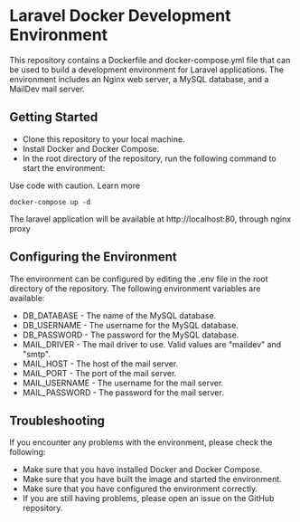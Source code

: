 # Laravel Docker Development Environment
This repository contains a Dockerfile and docker-compose.yml file that can be used to build a development environment for Laravel applications. The environment includes an Nginx web server, a MySQL database, and a MailDev mail server.

## Getting Started
- Clone this repository to your local machine.
- Install Docker and Docker Compose.
- In the root directory of the repository, run the following command to start the environment:

Use code with caution. Learn more
```
docker-compose up -d
```

The laravel application will be available at http://localhost:80, through nginx proxy

## Configuring the Environment
The environment can be configured by editing the .env file in the root directory of the repository. The following environment variables are available:

* DB_DATABASE - The name of the MySQL database.
* DB_USERNAME - The username for the MySQL database.
* DB_PASSWORD - The password for the MySQL database.
* MAIL_DRIVER - The mail driver to use. Valid values are "maildev" and "smtp".
* MAIL_HOST - The host of the mail server.
* MAIL_PORT - The port of the mail server.
* MAIL_USERNAME - The username for the mail server.
* MAIL_PASSWORD - The password for the mail server.

## Troubleshooting
If you encounter any problems with the environment, please check the following:

* Make sure that you have installed Docker and Docker Compose.
* Make sure that you have built the image and started the environment.
* Make sure that you have configured the environment correctly.
* If you are still having problems, please open an issue on the GitHub repository.
